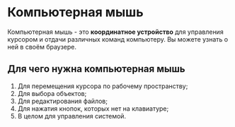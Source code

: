 # Компьютерная мышь

Компьютерная мышь - это **координатное устройство** для управления курсором и отдачи различных команд компьютеру.
Вы можете узнать о ней в своём браузере.

## Для чего нужна компьютерная мышь

1. Для перемещения курсора по рабочему пространству;
2. Для выбора объектов;
3. Для редактирования файлов;
4. Для нажатия кнопок, которых нет на клавиатуре;
5. В целом для управления системой.
